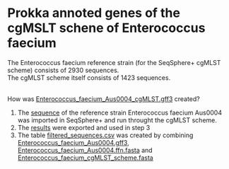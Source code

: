 # Prokka annoted genes of the cgMSLT schene of Enterococcus faecium
The Enterococcus faecium reference strain (for the SeqSphere+ cgMLST scheme) consists of 2930 sequences.<br>
The cgMLST scheme itself consists of 1423 sequences.<br><br>

How was [Enterococcus_faecium_Aus0004_cgMLST.gff3](https://github.com/zmeel/cgMSLT-Entfae/blob/main/Enterococcus_faecium_Aus0004_cgMLST.gff3) created?<br>
1) The [sequence](https://raw.githubusercontent.com/zmeel/cgMSLT-Entfae/main/Enterococcus%20faecium%20strain%20Aus0004.fasta) of the reference strain Enterococcus faecium Aus0004 was imported in SeqSphere+ and run throught the cgMLST scheme.<br>
2) The [results](https://github.com/zmeel/cgMSLT-Entfae/blob/main/Enterococcus_faecium_cgMLST_scheme.fasta) were exported and used in step 3 <br>
3) The table [filtered_sequences.csv](https://github.com/zmeel/cgMSLT-Entfae/blob/main/filtered_sequences.csv) was created by combining [Enterococcus_faecium_Aus0004.gff3](https://raw.githubusercontent.com/zmeel/cgMSLT-Entfae/main/Enterococcus_faecium_Aus0004.gff3), [Enterococcus_faecium_Aus0004.ffn.fasta](https://raw.githubusercontent.com/zmeel/cgMSLT-Entfae/main/Enterococcus_faecium_Aus0004.ffn.fasta) and [Enterococcus_faecium_cgMLST_scheme.fasta](https://github.com/zmeel/cgMSLT-Entfae/blob/main/Enterococcus_faecium_cgMLST_scheme.fasta)<br>
